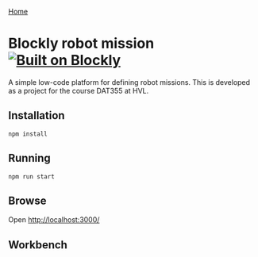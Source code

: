 [Home](../README.md)


# Blockly robot mission [![Built on Blockly](https://tinyurl.com/built-on-blockly)](https://github.com/google/blockly)

A simple low-code platform for defining robot missions. This is developed as a project for the course DAT355 at HVL.

## Installation

```
npm install
```

## Running

```
npm run start
```

## Browse

Open [http://localhost:3000/](http://localhost:3000/)

## Workbench

